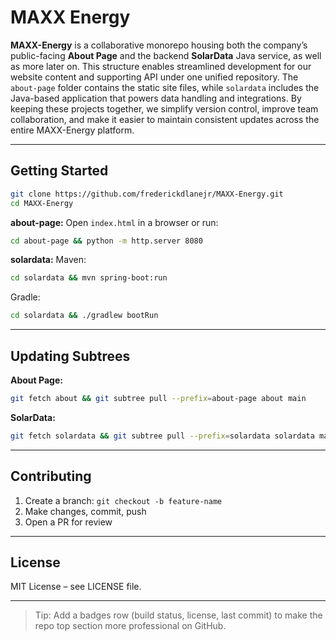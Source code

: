 # MAXX Energy

**MAXX-Energy** is a collaborative monorepo housing both the company’s public-facing **About Page** and the backend **SolarData** Java service, as well as more later on. This structure enables streamlined development for our website content and supporting API under one unified repository. The `about-page` folder contains the static site files, while `solardata` includes the Java-based application that powers data handling and integrations. By keeping these projects together, we simplify version control, improve team collaboration, and make it easier to maintain consistent updates across the entire MAXX-Energy platform.

---

## Getting Started

```bash
git clone https://github.com/frederickdlanejr/MAXX-Energy.git
cd MAXX-Energy
```

**about-page:** Open `index.html` in a browser or run:

```bash
cd about-page && python -m http.server 8080
```

**solardata:**
Maven:

```bash
cd solardata && mvn spring-boot:run
```

Gradle:

```bash
cd solardata && ./gradlew bootRun
```

---

## Updating Subtrees

**About Page:**

```bash
git fetch about && git subtree pull --prefix=about-page about main
```

**SolarData:**

```bash
git fetch solardata && git subtree pull --prefix=solardata solardata main
```

---

## Contributing

1. Create a branch: `git checkout -b feature-name`
2. Make changes, commit, push
3. Open a PR for review

---

## License

MIT License – see LICENSE file.

---

> Tip: Add a badges row (build status, license, last commit) to make the repo top section more professional on GitHub.
